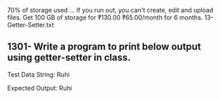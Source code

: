 70% of storage used … If you run out, you can't create, edit and upload files. Get 100 GB of storage for ₹130.00 ₹65.00/month for 6 months.
13-Getter-Setter.txt
## 1301- Write a program to print below output using getter-setter in class.

Test Data String: Ruhi

Expected Output:
Ruhi